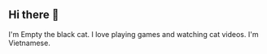 ## Hi there 👋
I'm Empty the black cat. I love playing games and watching cat videos.
I'm Vietnamese.

<!--
**emptytheblackcat/emptytheblackcat** is a ✨ _special_ ✨ repository because its `README.md` (this file) appears on your GitHub profile.
